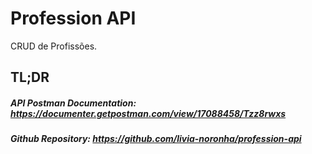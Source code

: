 # Profession API

CRUD de Profissões.

## TL;DR
##### API Postman Documentation: https://documenter.getpostman.com/view/17088458/Tzz8rwxs
##### Github Repository: https://github.com/livia-noronha/profession-api



